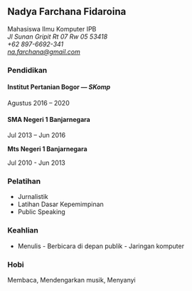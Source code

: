 ## **Nadya Farchana Fidaroina**

Mahasiswa Ilmu Komputer IPB\
*Jl Sunan Gripit Rt 07 Rw 05 53418\
+62 897-6692-341\
na.farchana@gmail.com*
### **Pendidikan**
#### **Institut Pertanian Bogor — *SKomp***
Agustus 2016 – 2020
#### **SMA Negeri 1 Banjarnegara**
Jul 2013 – Jun 2016

**Mts Negeri 1 Banjarnegara**

Jul 2010 - Jun 2013
### **Pelatihan**

   - Jurnalistik
   - Latihan Dasar Kepemimpinan
   - Public Speaking

### **Keahlian**

   - Menulis
    - Berbicara di depan publik
    - Jaringan komputer

### **Hobi**

Membaca, Mendengarkan musik, Menyanyi

